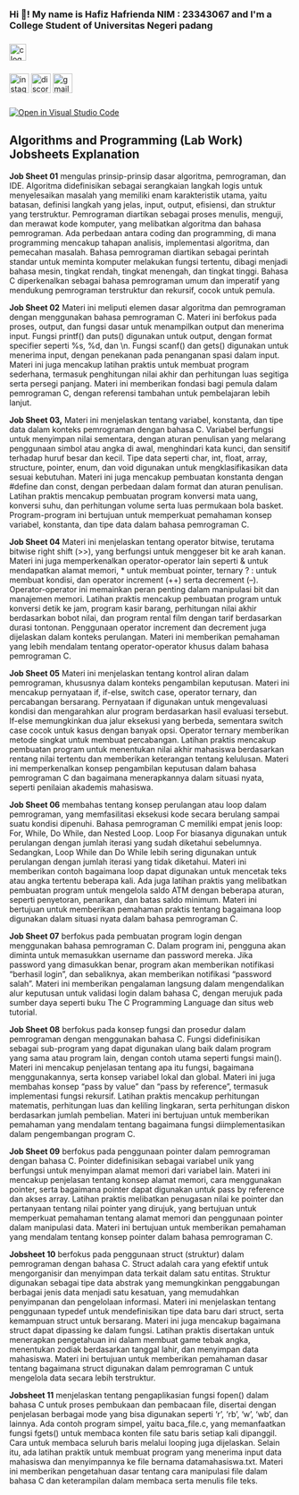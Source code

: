 <h3 align="left">Hi 👋! My name is Hafiz Hafrienda NIM : 23343067 and I'm a College Student of Universitas Negeri padang</h3>

###

<div align="left">
  <img src="https://cdn.jsdelivr.net/gh/devicons/devicon/icons/c/c-original.svg" height="30" alt="c logo"  />
</div>

###

<div align="left">
  <img src="https://img.shields.io/static/v1?message=Instagram&logo=instagram&label=&color=E4405F&logoColor=white&labelColor=&style=for-the-badge" height="35" alt="instagram logo"  />
  <img src="https://img.shields.io/static/v1?message=Discord&logo=discord&label=&color=7289DA&logoColor=white&labelColor=&style=for-the-badge" height="35" alt="discord logo"  />
  <img src="https://img.shields.io/static/v1?message=Gmail&logo=gmail&label=&color=D14836&logoColor=white&labelColor=&style=for-the-badge" height="35" alt="gmail logo"  />
</div>

###

[![Open in Visual Studio Code](https://classroom.github.com/assets/open-in-vscode-718a45dd9cf7e7f842a935f5ebbe5719a5e09af4491e668f4dbf3b35d5cca122.svg)](https://classroom.github.com/online_ide?assignment_repo_id=11726575&assignment_repo_type=AssignmentRepo)
## Algorithms and Programming (Lab Work) Jobsheets Explanation

**Job Sheet 01** mengulas prinsip-prinsip dasar algoritma, pemrograman, dan IDE. Algoritma didefinisikan sebagai serangkaian langkah logis untuk menyelesaikan masalah yang memiliki enam karakteristik utama, yaitu batasan, definisi langkah yang jelas, input, output, efisiensi, dan struktur yang terstruktur. Pemrograman diartikan sebagai proses menulis, menguji, dan merawat kode komputer, yang melibatkan algoritma dan bahasa pemrograman. Ada perbedaan antara coding dan programming, di mana programming mencakup tahapan analisis, implementasi algoritma, dan pemecahan masalah. Bahasa pemrograman diartikan sebagai perintah standar untuk meminta komputer melakukan fungsi tertentu, dibagi menjadi bahasa mesin, tingkat rendah, tingkat menengah, dan tingkat tinggi. Bahasa C diperkenalkan sebagai bahasa pemrograman umum dan imperatif yang mendukung pemrograman terstruktur dan rekursif, cocok untuk pemula.

**Job Sheet 02** Materi ini meliputi elemen dasar algoritma dan pemrograman dengan menggunakan bahasa pemrograman C. Materi ini berfokus pada proses, output, dan fungsi dasar untuk menampilkan output dan menerima input. Fungsi printf() dan puts() digunakan untuk output, dengan format specifier seperti %s, %d, dan \n. Fungsi scanf() dan gets() digunakan untuk menerima input, dengan penekanan pada penanganan spasi dalam input. Materi ini juga mencakup latihan praktis untuk membuat program sederhana, termasuk penghitungan nilai akhir dan perhitungan luas segitiga serta persegi panjang. Materi ini memberikan fondasi bagi pemula dalam pemrograman C, dengan referensi tambahan untuk pembelajaran lebih lanjut.

**Job Sheet 03,** Materi ini menjelaskan tentang variabel, konstanta, dan tipe data dalam konteks pemrograman dengan bahasa C. Variabel berfungsi untuk menyimpan nilai sementara, dengan aturan penulisan yang melarang penggunaan simbol atau angka di awal, menghindari kata kunci, dan sensitif terhadap huruf besar dan kecil. Tipe data seperti char, int, float, array, structure, pointer, enum, dan void digunakan untuk mengklasifikasikan data sesuai kebutuhan. Materi ini juga mencakup pembuatan konstanta dengan #define dan const, dengan perbedaan dalam format dan aturan penulisan. Latihan praktis mencakup pembuatan program konversi mata uang, konversi suhu, dan perhitungan volume serta luas permukaan bola basket. Program-program ini bertujuan untuk memperkuat pemahaman konsep variabel, konstanta, dan tipe data dalam bahasa pemrograman C.

**Job Sheet 04** Materi ini menjelaskan tentang operator bitwise, terutama bitwise right shift (>>), yang berfungsi untuk menggeser bit ke arah kanan. Materi ini juga memperkenalkan operator-operator lain seperti & untuk mendapatkan alamat memori, * untuk membuat pointer, ternary ? : untuk membuat kondisi, dan operator increment (++) serta decrement (–). Operator-operator ini memainkan peran penting dalam manipulasi bit dan manajemen memori. Latihan praktis mencakup pembuatan program untuk konversi detik ke jam, program kasir barang, perhitungan nilai akhir berdasarkan bobot nilai, dan program rental film dengan tarif berdasarkan durasi tontonan. Penggunaan operator increment dan decrement juga dijelaskan dalam konteks perulangan. Materi ini memberikan pemahaman yang lebih mendalam tentang operator-operator khusus dalam bahasa pemrograman C.

**Job Sheet 05** Materi ini menjelaskan tentang kontrol aliran dalam pemrograman, khususnya dalam konteks pengambilan keputusan. Materi ini mencakup pernyataan if, if-else, switch case, operator ternary, dan percabangan bersarang. Pernyataan if digunakan untuk mengevaluasi kondisi dan mengarahkan alur program berdasarkan hasil evaluasi tersebut. If-else memungkinkan dua jalur eksekusi yang berbeda, sementara switch case cocok untuk kasus dengan banyak opsi. Operator ternary memberikan metode singkat untuk membuat percabangan. Latihan praktis mencakup pembuatan program untuk menentukan nilai akhir mahasiswa berdasarkan rentang nilai tertentu dan memberikan keterangan tentang kelulusan. Materi ini memperkenalkan konsep pengambilan keputusan dalam bahasa pemrograman C dan bagaimana menerapkannya dalam situasi nyata, seperti penilaian akademis mahasiswa.

**Job Sheet 06** membahas tentang konsep perulangan atau loop dalam pemrograman, yang memfasilitasi eksekusi kode secara berulang sampai suatu kondisi dipenuhi. Bahasa pemrograman C memiliki empat jenis loop: For, While, Do While, dan Nested Loop. Loop For biasanya digunakan untuk perulangan dengan jumlah iterasi yang sudah diketahui sebelumnya. Sedangkan, Loop While dan Do While lebih sering digunakan untuk perulangan dengan jumlah iterasi yang tidak diketahui. Materi ini memberikan contoh bagaimana loop dapat digunakan untuk mencetak teks atau angka tertentu beberapa kali. Ada juga latihan praktis yang melibatkan pembuatan program untuk mengelola saldo ATM dengan beberapa aturan, seperti penyetoran, penarikan, dan batas saldo minimum. Materi ini bertujuan untuk memberikan pemahaman praktis tentang bagaimana loop digunakan dalam situasi nyata dalam bahasa pemrograman C.

**Job Sheet 07** berfokus pada pembuatan program login dengan menggunakan bahasa pemrograman C. Dalam program ini, pengguna akan diminta untuk memasukkan username dan password mereka. Jika password yang dimasukkan benar, program akan memberikan notifikasi “berhasil login”, dan sebaliknya, akan memberikan notifikasi “password salah”. Materi ini memberikan pengalaman langsung dalam mengendalikan alur keputusan untuk validasi login dalam bahasa C, dengan merujuk pada sumber daya seperti buku The C Programming Language dan situs web tutorial.

**Job Sheet 08** berfokus pada konsep fungsi dan prosedur dalam pemrograman dengan menggunakan bahasa C. Fungsi didefinisikan sebagai sub-program yang dapat digunakan ulang baik dalam program yang sama atau program lain, dengan contoh utama seperti fungsi main(). Materi ini mencakup penjelasan tentang apa itu fungsi, bagaimana menggunakannya, serta konsep variabel lokal dan global. Materi ini juga membahas konsep “pass by value” dan “pass by reference”, termasuk implementasi fungsi rekursif. Latihan praktis mencakup perhitungan matematis, perhitungan luas dan keliling lingkaran, serta perhitungan diskon berdasarkan jumlah pembelian. Materi ini bertujuan untuk memberikan pemahaman yang mendalam tentang bagaimana fungsi diimplementasikan dalam pengembangan program C.

**Job Sheet 09** berfokus pada penggunaan pointer dalam pemrograman dengan bahasa C. Pointer didefinisikan sebagai variabel unik yang berfungsi untuk menyimpan alamat memori dari variabel lain. Materi ini mencakup penjelasan tentang konsep alamat memori, cara menggunakan pointer, serta bagaimana pointer dapat digunakan untuk pass by reference dan akses array. Latihan praktis melibatkan penugasan nilai ke pointer dan pertanyaan tentang nilai pointer yang dirujuk, yang bertujuan untuk memperkuat pemahaman tentang alamat memori dan penggunaan pointer dalam manipulasi data. Materi ini bertujuan untuk memberikan pemahaman yang mendalam tentang konsep pointer dalam bahasa pemrograman C.

**Jobsheet 10** berfokus pada penggunaan struct (struktur) dalam pemrograman dengan bahasa C. Struct adalah cara yang efektif untuk mengorganisir dan menyimpan data terkait dalam satu entitas. Struktur digunakan sebagai tipe data abstrak yang memungkinkan penggabungan berbagai jenis data menjadi satu kesatuan, yang memudahkan penyimpanan dan pengelolaan informasi. Materi ini menjelaskan tentang penggunaan typedef untuk mendefinisikan tipe data baru dari struct, serta kemampuan struct untuk bersarang. Materi ini juga mencakup bagaimana struct dapat dipassing ke dalam fungsi. Latihan praktis disertakan untuk menerapkan pengetahuan ini dalam membuat game tebak angka, menentukan zodiak berdasarkan tanggal lahir, dan menyimpan data mahasiswa. Materi ini bertujuan untuk memberikan pemahaman dasar tentang bagaimana struct digunakan dalam pemrograman C untuk mengelola data secara lebih terstruktur.

**Jobsheet 11** menjelaskan tentang pengaplikasian fungsi fopen() dalam bahasa C untuk proses pembukaan dan pembacaan file, disertai dengan penjelasan berbagai mode yang bisa digunakan seperti ‘r’, ‘rb’, ‘w’, ‘wb’, dan lainnya. Ada contoh program simpel, yaitu baca_file.c, yang memanfaatkan fungsi fgets() untuk membaca konten file satu baris setiap kali dipanggil. Cara untuk membaca seluruh baris melalui looping juga dijelaskan. Selain itu, ada latihan praktik untuk membuat program yang menerima input data mahasiswa dan menyimpannya ke file bernama datamahasiswa.txt. Materi ini memberikan pengetahuan dasar tentang cara manipulasi file dalam bahasa C dan keterampilan dalam membaca serta menulis file teks.
